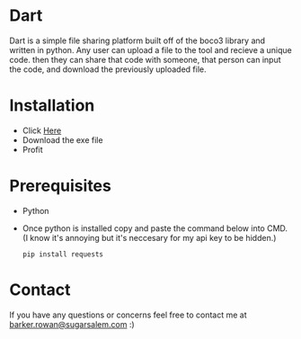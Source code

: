 # Dart
Dart is a simple file sharing platform built off of the boco3 library and written in python. Any user can upload a file to the tool and recieve a unique code. then they can share that code with someone, that person can input the code, and download the previously uploaded file.
# Installation
 - Click [Here](https://github.com/lioen-dev/Dart/releases/latest)
 - Download the exe file
 - Profit
# Prerequisites
 - Python
   
 - Once python is installed copy and paste the command below into CMD. (I know it's annoying but it's neccesary for my api key to be hidden.)

   ```
   pip install requests
   ```
# Contact
If you have any questions or concerns feel free to contact me at barker.rowan@sugarsalem.com :)
